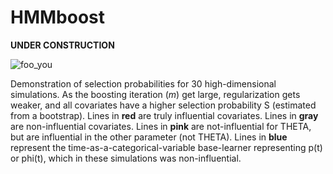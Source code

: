 # HMMboost
<b> UNDER CONSTRUCTION </b>

![foo_you](https://github.com/faraway1nspace/HMMboost/blob/master/img/ANIMATION_stabselect.gif)

Demonstration of selection probabilities for 30 high-dimensional simulations. As the boosting iteration (<i>m</i>) get large, regularization gets weaker, and all covariates have a higher selection probability S (estimated from a bootstrap). Lines in <b>red</b> are truly influential covariates. Lines in <b>gray</b> are non-influential covariates. Lines in <b>pink</b> are not-influential for THETA, but are influential in the other parameter (not THETA). Lines in <b>blue</b> represent the time-as-a-categorical-variable base-learner representing p(t) or phi(t), which in these simulations was non-influential.